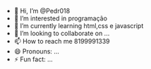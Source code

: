 - 👋 Hi, I’m @Pedr018
- 👀 I’m interested in programação
- 🌱 I’m currently learning html,css e javascript
- 💞️ I’m looking to collaborate on ...
- 📫 How to reach me 8199991339
- 😄 Pronouns: ...
- ⚡ Fun fact: ...

<!---
Pedr018/Pedr018 is a ✨ special ✨ repository because its `README.md` (this file) appears on your GitHub profile.
You can click the Preview link to take a look at your changes.
--->
